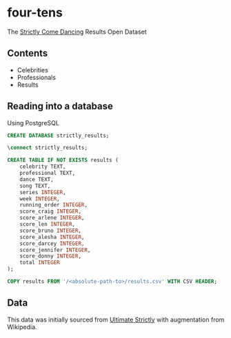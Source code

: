 # four-tens

The [Strictly Come Dancing](http://www.bbc.co.uk/strictlycomedancing/) Results Open Dataset

## Contents

 * Celebrities
 * Professionals
 * Results

## Reading into a database

Using PostgreSQL

```sql
CREATE DATABASE strictly_results;

\connect strictly_results;

CREATE TABLE IF NOT EXISTS results (
    celebrity TEXT,
    professional TEXT,
    dance TEXT,
    song TEXT,
    series INTEGER,
    week INTEGER,
    running_order INTEGER,
    score_craig INTEGER,
    score_arlene INTEGER,
    score_len INTEGER,
    score_bruno INTEGER,
    score_alesha INTEGER,
    score_darcey INTEGER,
    score_jennifer INTEGER,
    score_donny INTEGER,
    total INTEGER
);

COPY results FROM '/<absolute-path-to>/results.csv' WITH CSV HEADER;
```

## Data

This data was initially sourced from [Ultimate Strictly](http://www.ultimatestrictly.com/) with augmentation from Wikipedia.